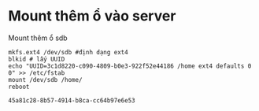 # Mount thêm ổ vào server 

Mount thêm ổ sdb

    mkfs.ext4 /dev/sdb #định dạng ext4
    blkid # lấy UUID
    echo "UUID=3c1d8220-c090-4809-b0e3-922f52e44186 /home ext4 defaults 0 0" >> /etc/fstab
    mount /dev/sdb /home/
    reboot

    45a81c28-8b57-4914-b8ca-cc64b97e6e53
